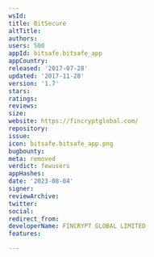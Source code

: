 ```yaml
---
wsId: 
title: BitSecure
altTitle: 
authors: 
users: 500
appId: bitsafe.bitsafe_app
appCountry: 
released: '2017-07-28'
updated: '2017-11-28'
version: '1.7'
stars: 
ratings: 
reviews: 
size: 
website: https://fincryptglobal.com/
repository: 
issue: 
icon: bitsafe.bitsafe_app.png
bugbounty: 
meta: removed
verdict: fewusers
appHashes: 
date: '2023-08-04'
signer: 
reviewArchive: 
twitter: 
social: 
redirect_from: 
developerName: FINCRYPT GLOBAL LIMITED
features: 

---
```


